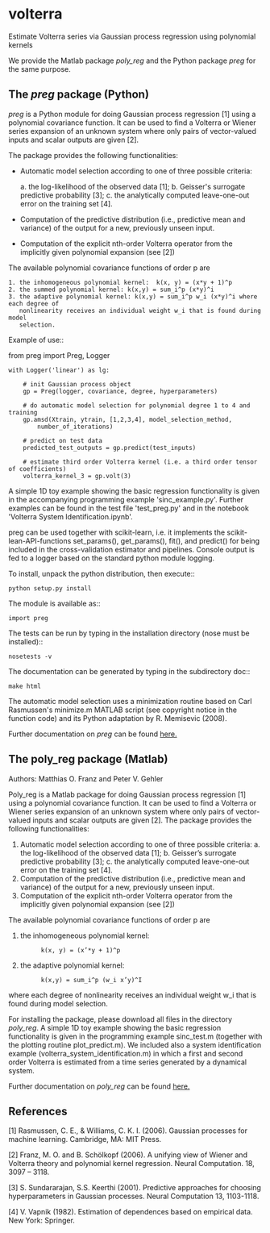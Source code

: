 # volterra
Estimate Volterra series via Gaussian process regression using polynomial kernels

We provide the Matlab package *poly_reg* and the Python package *preg* for the same purpose.

## The *preg* package (Python)
*preg* is a Python module for doing Gaussian process regression [1] using a polynomial
covariance function. It can be used to find a Volterra or Wiener series expansion of an
unknown system where only pairs of vector-valued inputs and scalar outputs are given [2].

The package provides the following functionalities:

* Automatic model selection according to one of three possible criteria:

    a. the log-likelihood of the observed data [1];
    b. Geisser's surrogate predictive probability [3];
    c. the analytically computed leave-one-out error on the training set [4].

* Computation of the predictive distribution (i.e., predictive mean and variance) of the
  output for a new, previously unseen input.

* Computation of the explicit nth-order Volterra operator from the implicitly given
  polynomial expansion (see [2])

The available polynomial covariance functions of order p are

    1. the inhomogeneous polynomial kernel:  k(x, y) = (x*y + 1)^p
    2. the summed polynomial kernel: k(x,y) = sum_i^p (x*y)^i
    3. the adaptive polynomial kernel: k(x,y) = sum_i^p w_i (x*y)^i where each degree of
       nonlinearity receives an individual weight w_i that is found during model
       selection.

Example of use::

   from preg import Preg, Logger

    with Logger('linear') as lg:

        # init Gaussian process object
        gp = Preg(logger, covariance, degree, hyperparameters)

        # do automatic model selection for polynomial degree 1 to 4 and training
        gp.amsd(Xtrain, ytrain, [1,2,3,4], model_selection_method,
            number_of_iterations)

        # predict on test data
        predicted_test_outputs = gp.predict(test_inputs)

        # estimate third order Volterra kernel (i.e. a third order tensor of coefficients)
        volterra_kernel_3 = gp.volt(3)

A simple 1D toy example showing the basic regression functionality is given in the
accompanying programming example 'sinc_example.py'. Further examples can be found in the
test file 'test_preg.py' and in the notebook 'Volterra System Identification.ipynb'.

preg can be used together with scikit-learn, i.e. it implements
the scikit-lean-API-functions set_params(), get_params(), fit(), and predict() for being
included in the cross-validation estimator and pipelines. Console output is fed to a
logger based on the standard python module logging.

To install, unpack the python distribution, then execute::

    python setup.py install

The module is available as::

    import preg

The tests can be run by typing in the installation directory (nose must be installed)::

    nosetests -v

The documentation can be generated by typing in the subdirectory doc::

    make html

The automatic model selection uses a minimization routine based on Carl Rasmussen's
minimize.m MATLAB script (see copyright notice in the function code) and its Python
adaptation by R. Memisevic (2008).

Further documentation on *preg* can be found [here.](https://github.com/mof2/volterra/wiki/Preg-additional-documentation)


## The poly_reg package (Matlab)
Authors: Matthias O. Franz and Peter V. Gehler

Poly_reg is a Matlab package for doing Gaussian process regression [1] using a polynomial covariance function. It can be used to find a Volterra or Wiener series expansion of an unknown system where only pairs of vector-valued inputs and scalar outputs are given [2]. The package provides the following functionalities:

1. Automatic model selection according to one of three possible criteria: a. the log-likelihood of the observed data [1]; b. Geisser’s surrogate predictive probability [3]; c. the analytically computed leave-one-out error on the training set [4].
2. Computation of the predictive distribution (i.e., predictive mean and variance) of the output for a new, previously unseen input.
3. Computation of the explicit nth-order Volterra operator from the implicitly given polynomial expansion (see [2])

The available polynomial covariance functions of order p are

1. the inhomogeneous polynomial kernel:
```
         k(x, y) = (x’*y + 1)^p
```
2. the adaptive polynomial kernel:
```
         k(x,y) = sum_i^p (w_i x’y)^I
```
where each degree of nonlinearity receives an individual weight w_i that is found during model selection.

For installing the package, please download all files in the directory *poly_reg*. A simple 1D toy example showing the basic regression functionality is given in the programming example sinc_test.m (together with the plotting routine plot_predict.m). We included also a system identification example (volterra_system_identification.m) in which a first and second order Volterra is estimated from a time series generated by a dynamical system.

Further documentation on *poly_reg* can be found [here.](https://github.com/mof2/volterra/wiki)


## References

[1] Rasmussen, C. E., & Williams, C. K. I. (2006). Gaussian processes for machine learning. Cambridge, MA: MIT Press.

[2] Franz, M. O. and B. Schölkopf (2006). A unifying view of Wiener and Volterra theory and polynomial kernel regression. Neural Computation. 18, 3097 – 3118.

[3] S. Sundararajan, S.S. Keerthi (2001). Predictive approaches for choosing hyperparameters in Gaussian processes. Neural Computation 13, 1103-1118.

[4] V. Vapnik (1982). Estimation of dependences based on empirical data. New York: Springer.

